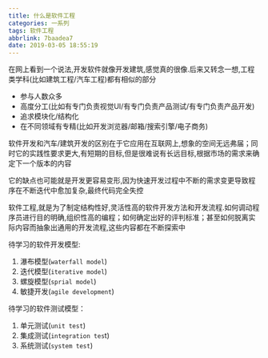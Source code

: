 ```yaml
---
title: 什么是软件工程
categories: 一系列
tags: 软件工程
abbrlink: 7baadea7
date: 2019-03-05 18:55:19
---
```


在网上看到一个说法,开发软件就像开发建筑,感觉真的很像.后来又转念一想,工程类学科(比如建筑工程/汽车工程)都有相似的部分

* 参与人数众多
* 高度分工(比如有专门负责视觉UI/有专门负责产品测试/有专门负责产品开发)
* 追求模块化/结构化
* 在不同领域有专精(比如开发浏览器/邮箱/搜索引擎/电子商务)

软件开发和汽车/建筑开发的区别在于它应用在互联网上,想象的空间无远弗届；同时它的实践性要求更大,有短期的目标,但是很难说有长远目标,根据市场的需求来确定下一个版本的内容  

它的缺点也可能就是开发更容易变形,因为快速开发过程中不断的需求变更导致程序在不断迭代中愈加复杂,最终代码完全失控

软件工程,就是为了制定结构性好,灵活性高的软件开发方法和开发流程.如何调动程序员进行目的明确,组织性高的编程；如何确定出好的评判标准；甚至如何脱离实际内容而抽象出通用的开发流程,这些内容都在不断探索中

待学习的软件开发模型:

1. 瀑布模型(`waterfall model`)
2. 迭代模型(`iterative model`)
3. 螺旋模型(`sprial model`)
4. 敏捷开发(`agile development`)

待学习的软件测试模型：

1. 单元测试(`unit test`)
2. 集成测试(`integration tes`t)
3. 系统测试(`system test`)